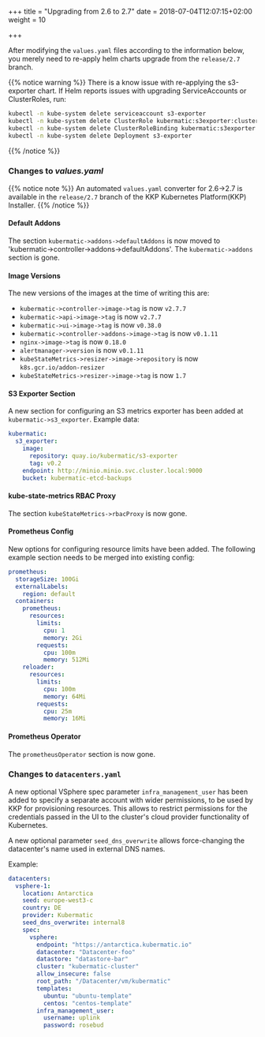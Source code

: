 +++
title = "Upgrading from 2.6 to 2.7"
date = 2018-07-04T12:07:15+02:00
weight = 10

+++

After modifying the `values.yaml` files according to the information below, you merely need to re-apply helm charts upgrade from the `release/2.7` branch.

{{% notice warning %}}
There is a know issue with re-applying the s3-exporter chart. If Helm reports issues with upgrading ServiceAccounts or ClusterRoles, run:

```bash
kubectl -n kube-system delete serviceaccount s3-exporter
kubectl -n kube-system delete ClusterRole kubermatic:s3exporter:clusters:reader
kubectl -n kube-system delete ClusterRoleBinding kubermatic:s3exporter:clusters:reader
kubectl -n kube-system delete Deployment s3-exporter
```

{{% /notice %}}

### Changes to *values.yaml*

{{% notice note %}}
An automated `values.yaml` converter for 2.6->2.7 is available in the `release/2.7` branch of the KKP Kubernetes Platform(KKP) Installer.
{{% /notice %}}

#### Default Addons

The section `kubermatic->addons->defaultAddons` is now moved to 'kubermatic->controller->addons->defaultAddons'. The `kubermatic->addons` section is gone.

#### Image Versions

The new versions of the images at the time of writing this are:

 - `kubermatic->controller->image->tag` is now `v2.7.7`
 - `kubermatic->api->image->tag` is now `v2.7.7`
 - `kubermatic->ui->image->tag` is now `v0.38.0`
 - `kubermatic->controller->addons->image->tag` is now `v0.1.11`
 - `nginx->image->tag` is now `0.18.0`
 - `alertmanager->version` is now `v0.1.11`
 - `kubeStateMetrics->resizer->image->repository` is now `k8s.gcr.io/addon-resizer`
 - `kubeStateMetrics->resizer->image->tag` is now `1.7`

#### S3 Exporter Section

A new section for configuring an S3 metrics exporter has been added at `kubermatic->s3_exporter`. Example data:

```yaml
kubermatic:
  s3_exporter:
    image:
      repository: quay.io/kubermatic/s3-exporter
      tag: v0.2
    endpoint: http://minio.minio.svc.cluster.local:9000
    bucket: kubermatic-etcd-backups
```

#### kube-state-metrics RBAC Proxy

The section `kubeStateMetrics->rbacProxy` is now gone.

#### Prometheus Config

New options for configuring resource limits have been added. The following example section needs to be merged into existing config:

```yaml
prometheus:
  storageSize: 100Gi
  externalLabels:
    region: default
  containers:
    prometheus:
      resources:
        limits:
          cpu: 1
          memory: 2Gi
        requests:
          cpu: 100m
          memory: 512Mi
    reloader:
      resources:
        limits:
          cpu: 100m
          memory: 64Mi
        requests:
          cpu: 25m
          memory: 16Mi
```

#### Prometheus Operator

The `prometheusOperator` section is now gone.

### Changes to `datacenters.yaml`

A new optional VSphere spec parameter `infra_management_user` has been added to specify a separate account with wider permissions, to be used by KKP for provisioning resources. This allows to restrict permissions for the credentials passed in the UI to the cluster's cloud provider functionality of Kubernetes.

A new optional parameter `seed_dns_overwrite` allows force-changing the datacenter's name used in external DNS names.

Example:

```yaml
datacenters:
  vsphere-1:
    location: Antarctica
    seed: europe-west3-c
    country: DE
    provider: Kubermatic
    seed_dns_overwrite: internal8
    spec:
      vsphere:
        endpoint: "https://antarctica.kubermatic.io"
        datacenter: "Datacenter-foo"
        datastore: "datastore-bar"
        cluster: "kubermatic-cluster"
        allow_insecure: false
        root_path: "/Datacenter/vm/kubermatic"
        templates:
          ubuntu: "ubuntu-template"
          centos: "centos-template"
        infra_management_user:
          username: uplink
          password: rosebud
```
